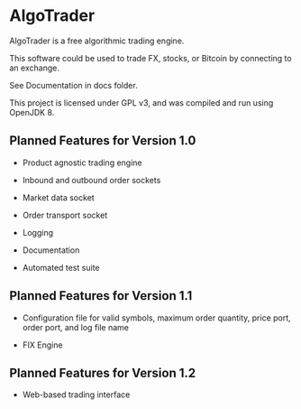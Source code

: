 # AlgoTrader
AlgoTrader is a free algorithmic trading engine.

This software could be used to trade FX, stocks, or Bitcoin by connecting to an exchange.

See Documentation in docs folder.

This project is licensed under GPL v3, and was compiled and run using OpenJDK 8.


Planned Features for Version 1.0
----

* Product agnostic trading engine

* Inbound and outbound order sockets

* Market data socket

* Order transport socket

* Logging

* Documentation

* Automated test suite


Planned Features for Version 1.1
----

* Configuration file for valid symbols, maximum order quantity, price port, order port, and log file name

* FIX Engine


Planned Features for Version 1.2
----

* Web-based trading interface